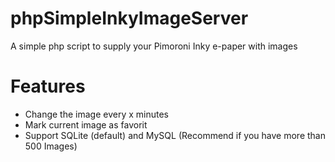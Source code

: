 # phpSimpleInkyImageServer
A simple php script to supply your Pimoroni Inky e-paper with images

# Features
- Change the image every x minutes
- Mark current image as favorit
- Support SQLite (default) and MySQL (Recommend if you have more than 500 Images)